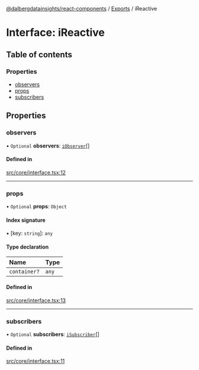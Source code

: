 [@dalbergdatainsights/react-components](../README.md) / [Exports](../modules.md) / iReactive

# Interface: iReactive

## Table of contents

### Properties

- [observers](iReactive.md#observers)
- [props](iReactive.md#props)
- [subscribers](iReactive.md#subscribers)

## Properties

### observers

• `Optional` **observers**: [`iObserver`](iObserver.md)[]

#### Defined in

[src/core/interface.tsx:12](https://github.com/DalbergDataInsights/react-components/blob/7951db8/src/core/interface.tsx#L12)

___

### props

• `Optional` **props**: `Object`

#### Index signature

▪ [key: `string`]: `any`

#### Type declaration

| Name | Type |
| :------ | :------ |
| `container?` | `any` |

#### Defined in

[src/core/interface.tsx:13](https://github.com/DalbergDataInsights/react-components/blob/7951db8/src/core/interface.tsx#L13)

___

### subscribers

• `Optional` **subscribers**: [`iSubscriber`](iSubscriber.md)[]

#### Defined in

[src/core/interface.tsx:11](https://github.com/DalbergDataInsights/react-components/blob/7951db8/src/core/interface.tsx#L11)
